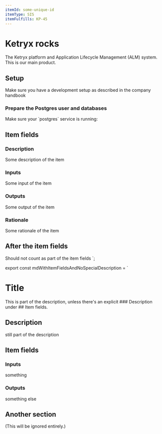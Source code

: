 ```yaml
---
itemId: some-unique-id
itemType: SIS
itemFulfills: KP-45
---
```


# Ketryx **rocks**

The Ketryx platform and Application Lifecycle Management (ALM) system. This is our main product.

## Setup

Make sure you have a development setup as described in the company handbook

### Prepare the Postgres user and databases

Make sure your \`postgres\` service is running:

## Item fields

### Description
Some description of the item

### Inputs
Some input of the item

### Outputs
Some output of the item

### Rationale
Some rationale of the item

## After the item fields
Should not count as part of the item fields
`;

export const mdWithItemFieldsAndNoSpecialDescription = `
# Title

This is part of the description, unless there's an explicit ### Description under ## Item fields.

## Description

still part of the description

## Item fields

### Inputs

something

### Outputs

something else

## Another section

(This will be ignored entirely.)
